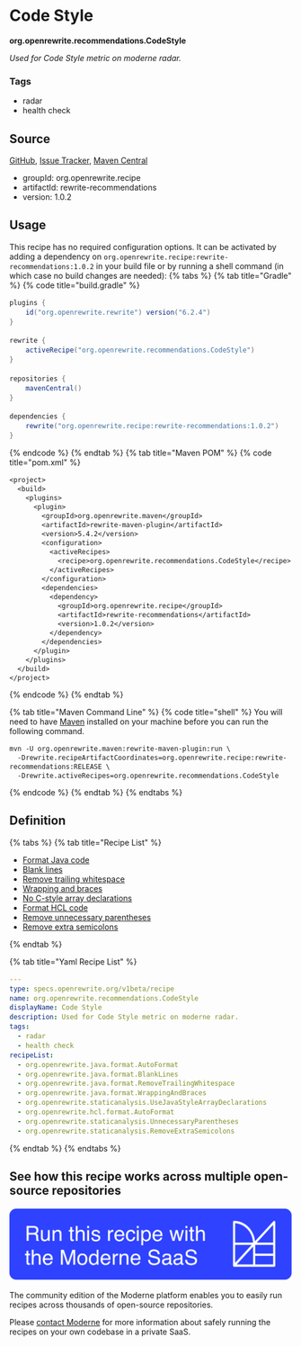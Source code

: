 # Code Style

**org.openrewrite.recommendations.CodeStyle**

_Used for Code Style metric on moderne radar._

### Tags

* radar
* health check

## Source

[GitHub](https://github.com/openrewrite/rewrite-recommendations/blob/main/src/main/resources/META-INF/rewrite/radar.yml), [Issue Tracker](https://github.com/openrewrite/rewrite-recommendations/issues), [Maven Central](https://central.sonatype.com/artifact/org.openrewrite.recipe/rewrite-recommendations/1.0.2/jar)

* groupId: org.openrewrite.recipe
* artifactId: rewrite-recommendations
* version: 1.0.2


## Usage

This recipe has no required configuration options. It can be activated by adding a dependency on `org.openrewrite.recipe:rewrite-recommendations:1.0.2` in your build file or by running a shell command (in which case no build changes are needed): 
{% tabs %}
{% tab title="Gradle" %}
{% code title="build.gradle" %}
```groovy
plugins {
    id("org.openrewrite.rewrite") version("6.2.4")
}

rewrite {
    activeRecipe("org.openrewrite.recommendations.CodeStyle")
}

repositories {
    mavenCentral()
}

dependencies {
    rewrite("org.openrewrite.recipe:rewrite-recommendations:1.0.2")
}
```
{% endcode %}
{% endtab %}
{% tab title="Maven POM" %}
{% code title="pom.xml" %}
```markup
<project>
  <build>
    <plugins>
      <plugin>
        <groupId>org.openrewrite.maven</groupId>
        <artifactId>rewrite-maven-plugin</artifactId>
        <version>5.4.2</version>
        <configuration>
          <activeRecipes>
            <recipe>org.openrewrite.recommendations.CodeStyle</recipe>
          </activeRecipes>
        </configuration>
        <dependencies>
          <dependency>
            <groupId>org.openrewrite.recipe</groupId>
            <artifactId>rewrite-recommendations</artifactId>
            <version>1.0.2</version>
          </dependency>
        </dependencies>
      </plugin>
    </plugins>
  </build>
</project>
```
{% endcode %}
{% endtab %}

{% tab title="Maven Command Line" %}
{% code title="shell" %}
You will need to have [Maven](https://maven.apache.org/download.cgi) installed on your machine before you can run the following command.

```shell
mvn -U org.openrewrite.maven:rewrite-maven-plugin:run \
  -Drewrite.recipeArtifactCoordinates=org.openrewrite.recipe:rewrite-recommendations:RELEASE \
  -Drewrite.activeRecipes=org.openrewrite.recommendations.CodeStyle
```
{% endcode %}
{% endtab %}
{% endtabs %}

## Definition

{% tabs %}
{% tab title="Recipe List" %}
* [Format Java code](../java/format/autoformat.md)
* [Blank lines](../java/format/blanklines.md)
* [Remove trailing whitespace](../java/format/removetrailingwhitespace.md)
* [Wrapping and braces](../java/format/wrappingandbraces.md)
* [No C-style array declarations](../staticanalysis/usejavastylearraydeclarations.md)
* [Format HCL code](../hcl/format/autoformat.md)
* [Remove unnecessary parentheses](../staticanalysis/unnecessaryparentheses.md)
* [Remove extra semicolons](../staticanalysis/removeextrasemicolons.md)

{% endtab %}

{% tab title="Yaml Recipe List" %}
```yaml
---
type: specs.openrewrite.org/v1beta/recipe
name: org.openrewrite.recommendations.CodeStyle
displayName: Code Style
description: Used for Code Style metric on moderne radar.
tags:
  - radar
  - health check
recipeList:
  - org.openrewrite.java.format.AutoFormat
  - org.openrewrite.java.format.BlankLines
  - org.openrewrite.java.format.RemoveTrailingWhitespace
  - org.openrewrite.java.format.WrappingAndBraces
  - org.openrewrite.staticanalysis.UseJavaStyleArrayDeclarations
  - org.openrewrite.hcl.format.AutoFormat
  - org.openrewrite.staticanalysis.UnnecessaryParentheses
  - org.openrewrite.staticanalysis.RemoveExtraSemicolons

```
{% endtab %}
{% endtabs %}

## See how this recipe works across multiple open-source repositories

[![Moderne Link Image](/.gitbook/assets/ModerneRecipeButton.png)](https://app.moderne.io/recipes/org.openrewrite.recommendations.CodeStyle)

The community edition of the Moderne platform enables you to easily run recipes across thousands of open-source repositories.

Please [contact Moderne](https://moderne.io/product) for more information about safely running the recipes on your own codebase in a private SaaS.
